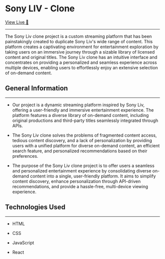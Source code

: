 <h1>Sony LIV - Clone</h1>
<a href='https://sony-liv-clone-coral.vercel.app/'>View Live 🚀</a>
<hr><p>The Sony Liv clone project is a custom streaming platform that has been painstakingly created to duplicate Sony Liv's wide range of content. This platform creates a captivating environment for entertainment exploration by taking users on an immersive journey through a sizable library of licensed content and original titles. The Sony Liv clone has an intuitive interface and concentrates on providing a personalized and seamless experience across multiple devices, enabling users to effortlessly enjoy an extensive selection of on-demand content.</p><h2>General Information</h2>
<hr><ul>
<li>Our project is a dynamic streaming platform inspired by Sony Liv, offering a user-friendly and immersive entertainment experience. The platform features a diverse library of on-demand content, including original productions and third-party titles seamlessly integrated through APIs.</li>
</ul><ul>
<li>The Sony Liv clone solves the problems of fragmented content access, tedious content discovery, and a lack of personalization by providing users with a unified platform for diverse on-demand content, an efficient search feature, and personalized recommendations based on their preferences.</li>
</ul><ul>
<li>The purpose of the Sony Liv clone project is to offer users a seamless and personalized entertainment experience by consolidating diverse on-demand content into a single, user-friendly platform. It aims to simplify content discovery, enhance personalization through API-driven recommendations, and provide a hassle-free, multi-device viewing experience.</li>
</ul><h2>Technologies Used</h2>
<hr><ul>
<li>HTML</li>
</ul><ul>
<li>CSS</li>
</ul><ul>
<li>JavaScript</li>
</ul><ul>
<li>React</li>
</ul>
